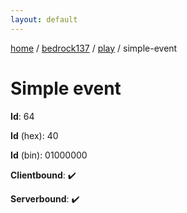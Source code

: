 ```yaml
---
layout: default
---
```


[home](/)  /  [bedrock137](/protocol/bedrock137)  /  [play](/protocol/bedrock137/play)  /  simple-event

# Simple event

**Id**: 64

**Id** (hex): 40

**Id** (bin): 01000000

**Clientbound**: ✔️

**Serverbound**: ✔️

